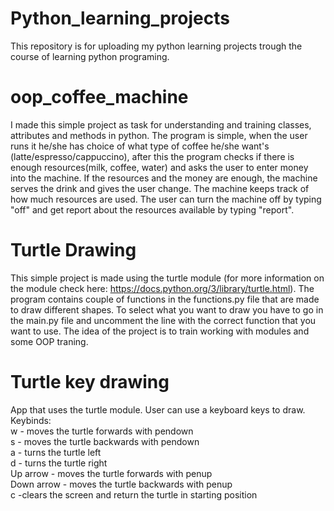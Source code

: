# Python_learning_projects
This repository is for uploading my python learning projects trough the course of learning python programing.

# oop_coffee_machine
I made this simple project as task for understanding and training classes, attributes and methods in python. 
The program is simple, when the user runs it he/she has choice of what type of coffee he/she want's (latte/espresso/cappuccino), after this the program checks if there is enough resources(milk, coffee, water) and asks the user to enter money into the machine. If the resources and the money are enough, the machine serves the drink and gives the user change. The machine keeps track of how much resources are used. The user can turn the machine off by typing "off" and get report about the resources available by typing "report".

# Turtle Drawing
This simple project is made using the turtle module (for more information on the module check here: https://docs.python.org/3/library/turtle.html).
The program contains couple of functions in the functions.py file that are made to draw different shapes. To select what you want to draw you have to go in the main.py file and uncomment the line with the correct function that you want to use. The idea of the project is to train working with modules and some OOP traning.

# Turtle key drawing
App that uses the turtle module. User can use a keyboard keys to draw. 
Keybinds:   
w - moves the turtle forwards with pendown    
s - moves the turtle backwards with pendown   
a - turns the turtle left   
d - turns the turtle right     
Up arrow - moves the turtle forwards with penup     
Down arrow - moves the turtle backwards with penup     
c -clears the screen and return the turtle in starting position      
